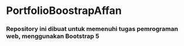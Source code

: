 # PortfolioBoostrapAffan

<h3>Repository ini dibuat untuk memenuhi tugas pemrograman web, menggunakan Bootstrap 5</h3>
